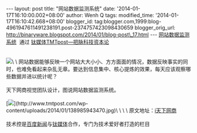 --- layout: post title: "网站数据监测系统" date:
'2014-01-17T16:10:00.002+08:00' author: Wenh Q tags: modified\_time:
'2014-01-17T16:10:42.668+08:00' blogger\_id:
tag:blogger.com,1999:blog-4961947611491238191.post-2374757423098430659
blogger\_orig\_url:
http://binaryware.blogspot.com/2014/01/blog-post\_17.html ---
[网站数据监测系统](http://www.tmtpost.com/89853.html)  通过
[钛媒体TMTpost—把脉科技资本论](http://www.tmtpost.com/)\
\
\
![](https://images-blogger-opensocial.googleusercontent.com/gadgets/proxy?url=http%3A%2F%2Fwww.tmtpost.com%2Fwp-content%2Fuploads%2F2014%2F01%2F138985959131.jpg&container=blogger&gadget=a&rewriteMime=image%2F*)\
\
网站数据能够反映一个网站大大小小、方方面面的情况，数据反映事实的同时，也难免看起来杂乱无章。要达到信息集中、核心提炼的效果，每天应该观察哪些数据并进以统计呢？\
\
天下网商视觉团队设计，图说网站数据监测系统。\
\
[![](https://images-blogger-opensocial.googleusercontent.com/gadgets/proxy?url=http%3A%2F%2Fwww.tmtpost.com%2Fwp-content%2Fuploads%2F2014%2F01%2F138985943470-560x1995.jpg&container=blogger&gadget=a&rewriteMime=image%2F*)](http://www.tmtpost.com/wp-content/uploads/2014/01/138985943470.jpg)\
\
\
\
原文地址：[i天下网商](http://www.iwshang.com/Post/Default/Index/pid/8714.html)\
\
技术控是[百度新闻](http://news.baidu.com/)与[钛媒体](http://www.tmtpost.com/)合作，专门为技术爱好者打造的栏目
